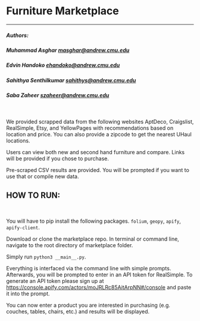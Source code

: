 # Furniture Marketplace
-----------------------------------------------

##### Authors:
##### Muhammad Asghar masghar@andrew.cmu.edu 
##### Edvin Handoko ehandoko@andrew.cmu.edu 
##### Sahithya Senthilkumar sahithys@andrew.cmu.edu 
##### Saba Zaheer szaheer@andrew.cmu.edu
<br/>

We provided scrapped data from the following websites AptDeco, Craigslist, RealSimple, Etsy, and YellowPages with recommendations based on location and price. You can also provide a zipcode to get the nearest UHaul locations.
<br/>

Users can view both new and second hand furniture and compare. Links will be provided if you chose to purchase. 
<br/>

Pre-scraped CSV results are provided. You will be prompted if you want to use that or compile new data. 
<br/>

## HOW TO RUN: 
<br/>

You will have to pip install the following packages. `folium`, `geopy`, `apify`, `apify-client`.

Download or clone the marketplace repo. In terminal or command line, navigate to the root directory of marketplace folder.
<br/>

Simply run `python3 __main__.py`.
<br/>

Everything is interfaced via the command line with simple prompts. Afterwards, you will be prompted to enter in an API token for RealSimple. To generate an API token please sign up at https://console.apify.com/actors/moJRLRc85AitArpNN#/console and paste it into the prompt. 
<br/>

You can now enter a product you are interested in purchasing (e.g. couches, tables, chairs, etc.) and results will be displayed. 
